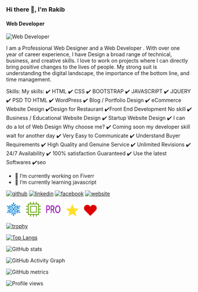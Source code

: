 ### Hi there 👋, I'm Rakib
#### Web Developer
![Web Developer](https://scontent.fdac22-1.fna.fbcdn.net/v/t1.6435-1/c0.21.200.200a/p200x200/189074521_1123071051506470_7788978125537977314_n.jpg?_nc_cat=102&ccb=1-5&_nc_sid=7206a8&_nc_ohc=6hL5038lnCkAX8VQIrY&_nc_ht=scontent.fdac22-1.fna&oh=02560e2e5add5b90acdbfcfe3b8f09b7&oe=6177FE5A)

I am a Professional Web Designer and a Web Developer . With over one year of career experience, I have Design a broad range of technical, business, and creative skills. I love to work on projects where I can directly bring positive changes to the lives of people. My strong suit is understanding the digital landscape, the importance of the bottom line, and time management.


Skills: My skills:  ✔️ HTML ✔️ CSS ✔️ BOOTSTRAP ✔️ JAVASCRIPT ✔️ JQUERY ✔️ PSD TO HTML ✔️ WordPress  ✔️ Blog / Portfolio Design ✔️ eCommerce Website Design ✔️Design for Restaurant ✔️Front End Development No skill ✔️ Business / Educational Website Design ✔️ Startup Website Design ✔️ I can do a lot of Web Design  Why choose me?  ✔️ Coming soon my developer skill wait for another day ✔️ Very Easy to Communicate ✔️ Understand Buyer Requirements ✔️ High Quality and Genuine Service ✔️ Unlimited Revisions ✔️ 24/7 Availability ✔️ 100% satisfaction Guaranteed ✔️ Use the latest Softwares ✔️seo

- 🔭 I’m currently working on Fiverr 
- 🌱 I’m currently learning javascript 


[<img src='https://cdn.jsdelivr.net/npm/simple-icons@3.0.1/icons/github.svg' alt='github' height='40'>](https://github.com/https://github.com/Rakib127125)  [<img src='https://cdn.jsdelivr.net/npm/simple-icons@3.0.1/icons/linkedin.svg' alt='linkedin' height='40'>](https://www.linkedin.com/in/https://www.linkedin.com/in/programmer-rakib-035846203//)  [<img src='https://cdn.jsdelivr.net/npm/simple-icons@3.0.1/icons/facebook.svg' alt='facebook' height='40'>](https://www.facebook.com/https://www.facebook.com/profile.php?id=100014107562791)  [<img src='https://cdn.jsdelivr.net/npm/simple-icons@3.0.1/icons/icloud.svg' alt='website' height='40'>](https://programmerrakib.me/)  

<a href='https://archiveprogram.github.com/'><img src='https://raw.githubusercontent.com/acervenky/animated-github-badges/master/assets/acbadge.gif' width='40' height='40'></a> <a href='https://docs.github.com/en/developers'><img src='https://raw.githubusercontent.com/acervenky/animated-github-badges/master/assets/devbadge.gif' width='40' height='40'></a> <a href='https://github.com/pricing'><img src='https://raw.githubusercontent.com/acervenky/animated-github-badges/master/assets/pro.gif' width='40' height='40'></a> <a href='https://stars.github.com/'><img src='https://raw.githubusercontent.com/acervenky/animated-github-badges/master/assets/starbadge.gif' width='35' height='35'></a> <a href='https://docs.github.com/en/github/supporting-the-open-source-community-with-github-sponsors'><img src='https://raw.githubusercontent.com/acervenky/animated-github-badges/master/assets/sponsorbadge.gif' width='35' height='35'></a> 

[![trophy](https://github-profile-trophy.vercel.app/?username=https://github.com/Rakib127125)](https://github.com/ryo-ma/github-profile-trophy)

[![Top Langs](https://github-readme-stats.vercel.app/api/top-langs/?username=https://github.com/Rakib127125)](https://github.com/anuraghazra/github-readme-stats)

![GitHub stats](https://github-readme-stats.vercel.app/api?username=https://github.com/Rakib127125&show_icons=true&count_private=true)  

![GitHub Activity Graph](https://activity-graph.herokuapp.com/graph?username=https://github.com/Rakib127125)  

![GitHub metrics](https://metrics.lecoq.io/https://github.com/Rakib127125)  

![Profile views](https://gpvc.arturio.dev/https://github.com/Rakib127125)  
